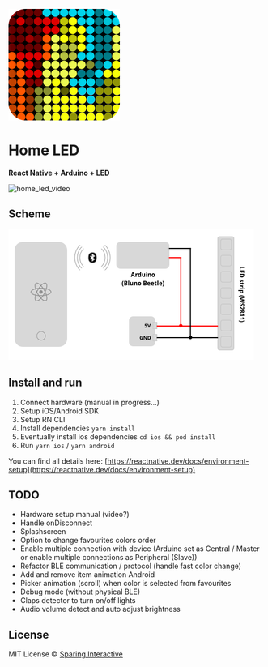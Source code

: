 

![home_led_logo](https://github.com/SparingSoftware/HomeLed/blob/master/images/home_led_logo.png)

# Home LED
 **React Native + Arduino + LED**


![home_led_video](https://github.com/SparingSoftware/HomeLed/blob/master/images/home_led.gif)


## Scheme
![home_led_video](https://github.com/SparingSoftware/HomeLed/blob/master/images/scheme.png)

## Install and run
1. Connect hardware (manual in progress...)
2. Setup iOS/Android SDK
3. Setup RN CLI
4. Install dependencies `yarn install`
5. Eventually install ios dependencies `cd ios && pod install`
6. Run `yarn ios` / `yarn android`

You can find all details here: [https://reactnative.dev/docs/environment-setup](https://reactnative.dev/docs/environment-setup)

## TODO
   
 - Hardware setup manual (video?)
 - Handle onDisconnect
 - Splashscreen
 - Option to change favourites colors order
 - Enable multiple connection with device (Arduino set as Central / Master or enable multiple connections as Peripheral (Slave))
 - Refactor BLE communication / protocol (handle fast color change)
 - Add and remove item animation Android
 - Picker animation (scroll) when color is selected from favourites
 - Debug mode (without physical BLE)
 - Claps detector to turn on/off lights
 - Audio volume detect and auto adjust brightness
 
 
 ## License
MIT License © [Sparing Interactive](https://github.com/SparingSoftware)
